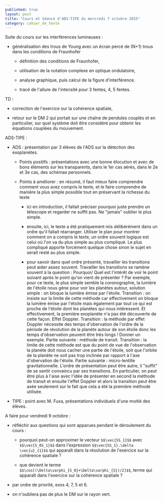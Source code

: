 ```yaml
---
published: true
layout: post
title: "Cours et Séance d'ADS-TIPE du mercredi 7 octobre 2015"
category: cahier_de_texte
---
```

Suite du cours sur les interférences lumineuses :

- généralisation des trous de Young avec un écran percé de (N+1) trous dans les conditions de Fraunhofer

   - définition des conditions de Fraunhofer,
  
   - utilisation de la notation complexe en optique ondulatoire,

   - analyse graphique, puis calcul de la figure d'interférence.

   - tracé de l'allure de l'intensité pour 3 fentes, 4, 5 fentes.

TD : 

   - correction de l'exercice sur la cohérence spatiale,

   - retour sur le DM 2 qui portait sur une chaîne de pendules couplés et en particulier, sur quel système doit être considéré pour obtenir les équations couplées du mouvement.

ADS-TIPE :

- ADS : présentation par 3 élèves de l'ADS sur la détection des exoplanètes. 

   - Points positifs : présentations avec une bonne élocution et avec de bons éléments sur les transparents, dans le 1er cas aérés, dans le 2e et 3e cas, des schémas personnels.

   - Points à améliorer : en résumé, il faut mieux faire comprendre comment vous avez compris le texte, et le faire comprendre de manière la plus simple possible tout en préservant la richesse du texte 

      - ici en introduction, il fallait préciser pourquoi juste prendre un télescope et regarder ne suffit pas. Ne "jamais" oublier le plus simple. 

      - ensuite, ici, le texte a été pratiquement mis délibérément dans un ordre qu'il fallait réarranger. Utiliser le plan pour montrer comment on a compris le texte, un ordre souvent logique est celui où l'on va du plus simple au plus compliqué. Le plus compliqué apporte forcément quelque chose sinon le sujet en serait resté au plus simple.

      - pour savoir dans quel ordre présenté, travailler les transitions peut aider assez souvent. Travailler les transitions se ramène souvent à la question : Pourquoi/ Quel est l'intérêt de voir le point suivant après le point qu'on vient de présenter ? Par exemple, pour ce texte, le plus simple semble la coronographie, la lumière de l'étoile nous gêne pour voir les planètes autour, solution simple : on bloque la lumière émise par l'étoile. Transition : on insiste sur la limite de cette méthode car effectivement on bloque la lumière émise par l'étoile mais également par tout ce qui est proche de l'étoile dont les planètes qui nous intéressent. Et effectivement, la première exoplanète n'a pas été découverte de cette façon. Effet Doppler. Transition : la méthode par effet Doppler nécessite des temps d'obervation de l'ordre de la période de révolution de la planète autour de son étoile donc les temps d'observation peuvent être très longs ! Donner un exemple. Partie suivante : méthode de transit. Transition : la limite de cette méthode est que du point de vue de l'observation la planète doit nous cacher une partie de l'étoile, soit que l'orbite de la planète ne soit pas trop inclinée par rapport à l'axe d'obervation de l'étoile. Partie suivante : micro-lentille gravitationnelle. L'ordre de présentation peut être autre, il "suffit" de se sentir convaincu par ses transitions. En particulier, on peut être plus à l'aise avec l'idée de présenter en second la méthode de transit et ensuite l'effet Doppler et alors la transition peut être axée seulement sur le fait que cela a été la première méthode utilisée.

- TIPE : point avec M. Fuxa, présentations individuels d'une moitié des élèves.

A faire pour vendredi 9 octobre :

- réfléchir aux questions qui sont apparues pendant le déroulement du cours : 

   - pourquoi peut-on approximer le vecteur `$$\vec{SS_1}$$` avec `$$\vec{S_0S_1}$$` dans l'expression `$$\vec{SS_1}.\delta \vec{u}_{1}$$` qui apparaît dans la résolution de l'exercice sur la cohérence spatiale ?

   - que devient le terme `$$\cos[(\Delta\varphi_{S_0}+\Delta\varphi_{S})/2]$$`, terme qui apparaît dans l'exercice sur la cohérence spatiale ?

- par ordre de priorité, exos 4, 7, 5 et 6.

- on n'oubliera pas de plus le DM sur le rayon vert.
